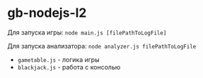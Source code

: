 # gb-nodejs-l2

Для запуска игры: `node main.js [filePathToLogFile]`

Для запуска анализатора: `node analyzer.js filePathToLogFile`

* `gametable.js` - логика игры
* `blackjack.js` - работа с консолью
